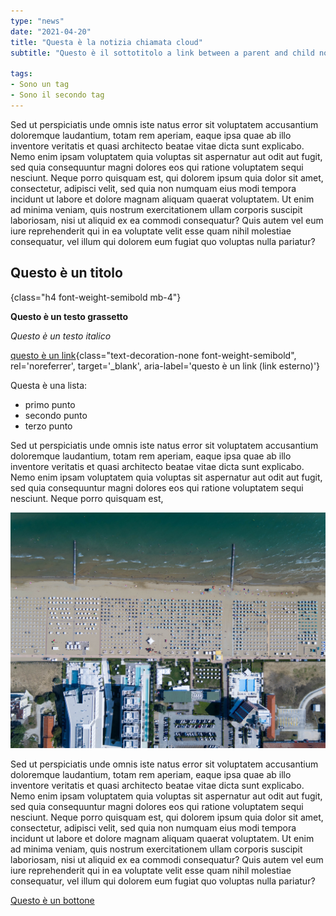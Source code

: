 ```yaml
---
type: "news"
date: "2021-04-20"
title: "Questa è la notizia chiamata cloud"
subtitle: "Questo è il sottotitolo a link between a parent and child node. This is used when you transform content from a node creating a new child node. You need to add this new child node to the children array of the parent but since you don’t have direct access to the immutable parent node, use this action instead."

tags:
- Sono un tag
- Sono il secondo tag
---
```


Sed ut perspiciatis unde omnis iste natus error sit voluptatem accusantium doloremque laudantium, totam rem aperiam,
eaque ipsa quae ab illo inventore veritatis et quasi architecto beatae vitae dicta sunt explicabo. Nemo enim ipsam voluptatem 
quia voluptas sit aspernatur aut odit aut fugit, sed quia consequuntur magni dolores eos qui ratione voluptatem sequi
nesciunt. Neque porro quisquam est, qui dolorem ipsum quia dolor sit amet, consectetur, adipisci velit, sed quia non 
numquam eius modi tempora incidunt ut labore et dolore magnam aliquam quaerat voluptatem. Ut enim ad minima veniam, 
quis nostrum exercitationem ullam corporis suscipit laboriosam, nisi ut aliquid ex ea commodi consequatur? Quis autem
vel eum iure reprehenderit qui in ea voluptate velit esse quam nihil molestiae consequatur, vel illum qui dolorem eum 
fugiat quo voluptas nulla pariatur?

## Questo è un titolo
{class="h4 font-weight-semibold mb-4"}

**Questo è un testo grassetto**

*Questo è un testo italico*

[questo è un link](https://docs.italia.it/italia/manuale-di-abilitazione-al-cloud/manuale-di-abilitazione-al-cloud-docs/it/bozza/pianificare-la-migrazione/le-strategie-di-migrazione.html){class="text-decoration-none font-weight-semibold", rel='noreferrer', target='_blank', aria-label='questo è un link (link esterno)'}

Questa è una lista:
- primo punto
- secondo punto
- terzo punto

Sed ut perspiciatis unde omnis iste natus error sit voluptatem accusantium doloremque laudantium, totam rem aperiam,
eaque ipsa quae ab illo inventore veritatis et quasi architecto beatae vitae dicta sunt explicabo. Nemo enim ipsam voluptatem
quia voluptas sit aspernatur aut odit aut fugit, sed quia consequuntur magni dolores eos qui ratione voluptatem sequi
nesciunt. Neque porro quisquam est,

![Una spiaggia con gli ombrelloni](images/spiaggia.jpg)

Sed ut perspiciatis unde omnis iste natus error sit voluptatem accusantium doloremque laudantium, totam rem aperiam,
eaque ipsa quae ab illo inventore veritatis et quasi architecto beatae vitae dicta sunt explicabo. Nemo enim ipsam voluptatem
quia voluptas sit aspernatur aut odit aut fugit, sed quia consequuntur magni dolores eos qui ratione voluptatem sequi
nesciunt. Neque porro quisquam est, qui dolorem ipsum quia dolor sit amet, consectetur, adipisci velit, sed quia non
numquam eius modi tempora incidunt ut labore et dolore magnam aliquam quaerat voluptatem. Ut enim ad minima veniam,
quis nostrum exercitationem ullam corporis suscipit laboriosam, nisi ut aliquid ex ea commodi consequatur? Quis autem
vel eum iure reprehenderit qui in ea voluptate velit esse quam nihil molestiae consequatur, vel illum qui dolorem eum
fugiat quo voluptas nulla pariatur?

<a class="btn text-uppercase my-2 btn-primary" aria-label="Questo è un bottone (link esterno)" href="https://innovazione.gov.it" target="_blank">Questo è un bottone</a>